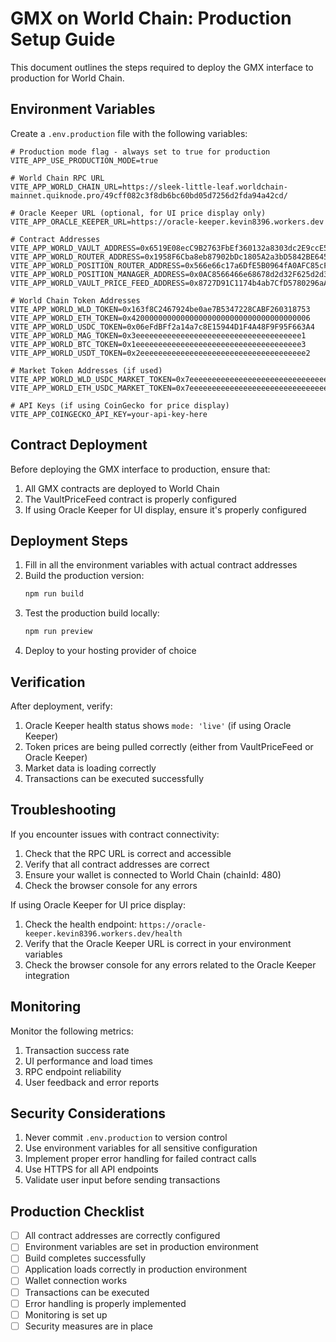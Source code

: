# GMX on World Chain: Production Setup Guide

This document outlines the steps required to deploy the GMX interface to production for World Chain.

## Environment Variables

Create a `.env.production` file with the following variables:

```
# Production mode flag - always set to true for production
VITE_APP_USE_PRODUCTION_MODE=true

# World Chain RPC URL
VITE_APP_WORLD_CHAIN_URL=https://sleek-little-leaf.worldchain-mainnet.quiknode.pro/49cff082c3f8db6bc60bd05d7256d2fda94a42cd/

# Oracle Keeper URL (optional, for UI price display only)
VITE_APP_ORACLE_KEEPER_URL=https://oracle-keeper.kevin8396.workers.dev

# Contract Addresses
VITE_APP_WORLD_VAULT_ADDRESS=0x6519E08ecC9B2763FbEf360132a8303dc2E9ccE5
VITE_APP_WORLD_ROUTER_ADDRESS=0x1958F6Cba8eb87902bDc1805A2a3bD5842BE645b
VITE_APP_WORLD_POSITION_ROUTER_ADDRESS=0x566e66c17a6DfE5B0964fA0AFC85cF3cc5963dAF
VITE_APP_WORLD_POSITION_MANAGER_ADDRESS=0x0AC8566466e68678d2d32F625d2d3CD9e6cf088D
VITE_APP_WORLD_VAULT_PRICE_FEED_ADDRESS=0x8727D91C1174b4ab7CfD5780296aAE8Ef4b0E6Bf

# World Chain Token Addresses
VITE_APP_WORLD_WLD_TOKEN=0x163f8C2467924be0ae7B5347228CABF260318753
VITE_APP_WORLD_ETH_TOKEN=0x4200000000000000000000000000000000000006
VITE_APP_WORLD_USDC_TOKEN=0x06eFdBFf2a14a7c8E15944D1F4A48F9F95F663A4
VITE_APP_WORLD_MAG_TOKEN=0x3eeeeeeeeeeeeeeeeeeeeeeeeeeeeeeeeeeeee1
VITE_APP_WORLD_BTC_TOKEN=0x1eeeeeeeeeeeeeeeeeeeeeeeeeeeeeeeeeeeee3
VITE_APP_WORLD_USDT_TOKEN=0x2eeeeeeeeeeeeeeeeeeeeeeeeeeeeeeeeeeeee2

# Market Token Addresses (if used)
VITE_APP_WORLD_WLD_USDC_MARKET_TOKEN=0x7eeeeeeeeeeeeeeeeeeeeeeeeeeeeeeeeeeeeee1
VITE_APP_WORLD_ETH_USDC_MARKET_TOKEN=0x7eeeeeeeeeeeeeeeeeeeeeeeeeeeeeeeeeeeeee2

# API Keys (if using CoinGecko for price display)
VITE_APP_COINGECKO_API_KEY=your-api-key-here
```

## Contract Deployment

Before deploying the GMX interface to production, ensure that:

1. All GMX contracts are deployed to World Chain
2. The VaultPriceFeed contract is properly configured
3. If using Oracle Keeper for UI display, ensure it's properly configured

## Deployment Steps

1. Fill in all the environment variables with actual contract addresses
2. Build the production version:
   ```bash
   npm run build
   ```
3. Test the production build locally:
   ```bash
   npm run preview
   ```
4. Deploy to your hosting provider of choice

## Verification

After deployment, verify:

1. Oracle Keeper health status shows `mode: 'live'` (if using Oracle Keeper)
2. Token prices are being pulled correctly (either from VaultPriceFeed or Oracle Keeper)
3. Market data is loading correctly
4. Transactions can be executed successfully

## Troubleshooting

If you encounter issues with contract connectivity:

1. Check that the RPC URL is correct and accessible
2. Verify that all contract addresses are correct
3. Ensure your wallet is connected to World Chain (chainId: 480)
4. Check the browser console for any errors

If using Oracle Keeper for UI price display:

1. Check the health endpoint: `https://oracle-keeper.kevin8396.workers.dev/health`
2. Verify that the Oracle Keeper URL is correct in your environment variables
3. Check the browser console for any errors related to the Oracle Keeper integration

## Monitoring

Monitor the following metrics:

1. Transaction success rate
2. UI performance and load times
3. RPC endpoint reliability
4. User feedback and error reports

## Security Considerations

1. Never commit `.env.production` to version control
2. Use environment variables for all sensitive configuration
3. Implement proper error handling for failed contract calls
4. Use HTTPS for all API endpoints
5. Validate user input before sending transactions

## Production Checklist

- [ ] All contract addresses are correctly configured
- [ ] Environment variables are set in production environment
- [ ] Build completes successfully
- [ ] Application loads correctly in production environment
- [ ] Wallet connection works
- [ ] Transactions can be executed
- [ ] Error handling is properly implemented
- [ ] Monitoring is set up
- [ ] Security measures are in place

